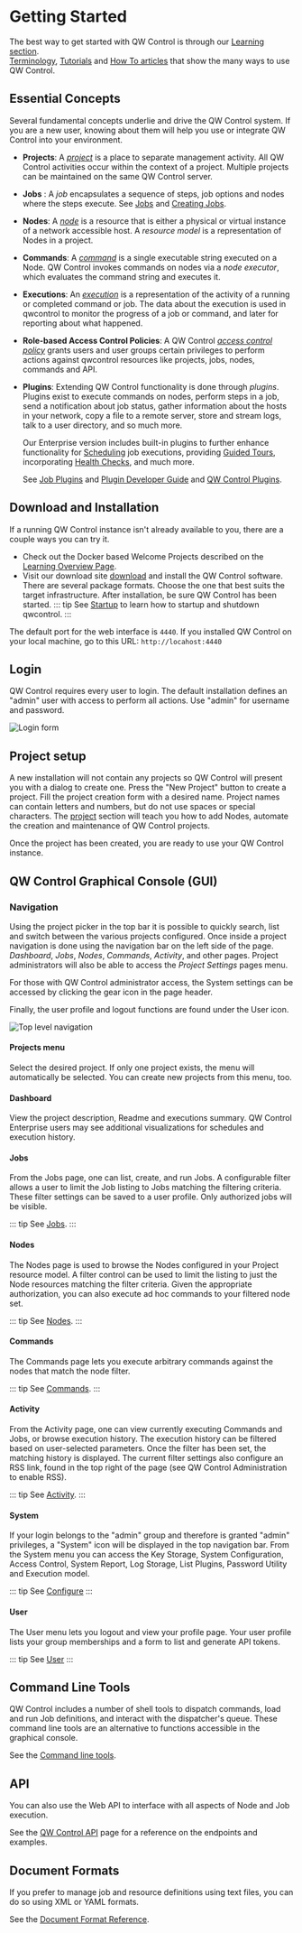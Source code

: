 # Getting Started

The best way to get started with QW Control is through our [Learning section](/learning/).  
[Terminology](/learning/tutorial/terminology), [Tutorials](/learning/tutorial/preparing) and
[How To articles](/learning/how-to/overview) that show the many ways to use QW Control.

## Essential Concepts

Several fundamental concepts underlie and drive the QW Control system.
If you are a new user, knowing about them will
help you use or integrate QW Control into your environment.

- **Projects**: A _[project](/administration/projects/index.md)_ is a place to separate management activity.
  All QW Control activities occur within the context of a project.
  Multiple projects can be maintained on the same QW Control server.
- **Jobs** : A _job_ encapsulates a sequence of steps, job options and nodes where the steps execute. See [Jobs](/manual/04-jobs.md) and [Creating Jobs](/manual/creating-jobs.md).
- **Nodes**: A _[node](/manual/05-nodes.md)_ is a resource that is either a physical or virtual instance
  of a network accessible host.
  A _resource model_ is a representation of Nodes in a project.
- **Commands**: A _[command](/manual/06-commands.md)_ is a single executable string executed on a Node.
  QW Control invokes commands on nodes via a _node executor_,
  which evaluates the command string and executes it.
- **Executions**: An _[execution](/manual/07-executions.md)_ is a representation of the activity of a running or completed
  command or job. The data about the execution is used in qwcontrol to monitor
  the progress of a job or command, and later for reporting about what happened.
- **Role-based Access Control Policies**: A QW Control _[access control policy](/administration/security/authorization.md)_ grants users
    and user groups certain privileges to perform actions against qwcontrol resources
    like projects, jobs, nodes, commands and API.
- **Plugins**: Extending QW Control functionality is done through _plugins_. Plugins exist
  to execute commands on nodes, perform steps in a job,
  send a notification about job status, gather
  information about the hosts in your network, copy a file to a remote
  server, store and stream logs, talk to a user directory, and so much more.

  Our Enterprise version includes built-in plugins to further enhance functionality for [Scheduling](schedules/project-schedules.md) job executions, providing [Guided Tours](tour-manager.md), incorporating [Health Checks](healthchecks.md), and much more.

  See [Job Plugins](/manual/job-plugins.md) and [Plugin Developer Guide](/developer/index.md) and [QW Control Plugins](/plugins/index.md).

## Download and Installation

If a running QW Control instance isn't already available to you,
there are a couple ways you can try it.

- Check out the Docker based Welcome Projects described on the [Learning Overview Page](/learning/).
- Visit our download site [download](http://qwcontrol.org/downloads.html) and
  install the QW Control software. There are several package formats.
  Choose the one that best suits the target infrastructure.
  After installation, be sure QW Control has been started.
  ::: tip
  See [Startup](/administration/maintenance/startup.md) to learn how to  startup and shutdown qwcontrol.
  :::

The default port for the web interface is `4440`. If you
installed QW Control on your local machine, go to this URL: `http://locahost:4440`

## Login

QW Control requires every user to login. The default installation
defines an "admin" user with access to perform all actions.
Use "admin" for username and password.

![Login form](~@assets/img/fig0202.png)

## Project setup

A new installation will not contain any projects so QW Control will present
you with a dialog to create one. Press the "New Project" button to create
a project.
Fill the project creation form with a desired name. Project names can
contain letters and numbers, but do not use spaces or special characters.
The [project](/administration/projects/index.md)
section
will teach you how to add Nodes, automate the creation and maintenance of
QW Control projects.

Once the project has been created, you are ready to use your QW Control instance.

## QW Control Graphical Console (GUI)

### Navigation

Using the project picker in the top bar it is possible to quickly search, list and switch between the various projects configured.
Once inside a project navigation is done using the navigation bar on the left side of the page.
 _Dashboard_, _Jobs_, _Nodes_, _Commands_, _Activity_, and other pages.
Project administrators will also be able to access the _Project Settings_ pages menu.

For those with QW Control administrator access, the System settings can be accessed by clicking the gear icon in the page header.

Finally, the user profile and logout functions are found under the User icon.

![Top level navigation](~@assets/img/fig0201.png)

#### Projects menu

Select the desired project. If only one project exists, the menu will
automatically be selected. You can create new projects from
this menu, too.

#### Dashboard

View the project description, Readme and executions summary.
QW Control Enterprise users may see additional visualizations for schedules and execution history.

#### Jobs

From the Jobs page, one can list, create, and run Jobs. A
configurable filter allows a user to limit the Job listing to
Jobs matching the filtering criteria. These filter settings can be
saved to a user profile. Only authorized jobs will be visible.

::: tip
See [Jobs](/manual/04-jobs.md).
:::

#### Nodes

The Nodes page is used to browse the Nodes configured in your
Project resource model. A filter control can be used to
limit the listing to just the Node resources
matching the filter criteria. Given the appropriate authorization,
you can also execute ad hoc commands to your filtered node set.

::: tip
See [Nodes](/manual/05-nodes.md).
:::

#### Commands

The Commands page lets you execute arbitrary commands against the
nodes that match the node filter.

::: tip
See [Commands](/manual/06-commands.md).
:::

#### Activity

From the Activity page, one can view currently executing Commands
and Jobs, or browse execution history. The execution
history can be filtered based on user-selected parameters. Once the
filter has been set, the matching history is displayed. The current
filter settings also configure an RSS link, found in the top right of
the page (see QW Control Administration to enable RSS).

::: tip
See [Activity](/manual/08-activity.md).
:::

#### System

If your login belongs to the "admin" group and therefore is granted
"admin" privileges, a "System" icon will be displayed in
the top navigation bar.
From the System menu you can access the Key Storage,
System Configuration, Access Control, System Report, Log Storage,
List Plugins, Password Utility and Execution model.

::: tip
See [Configure](/manual/system.configs.md)
:::

#### User

The User menu lets you logout and view your profile page.
Your user profile lists your group memberships and a form to list
and generate API tokens.

::: tip
See [User](/manual/10-user.md)
:::

## Command Line Tools

QW Control includes a number of shell tools to dispatch commands, load
and run Job definitions, and interact with the dispatcher's queue. These
command line tools are an alternative to functions accessible in the
graphical console.

See the [Command line tools](/manual/command-line-tools/index.md).

## API

You can also use the Web API to interface with all aspects of Node
and Job execution.

See the [QW Control API](/api/qwcontrol-api.md) page for a reference on the
endpoints and examples.

## Document Formats

If you prefer to manage job and resource definitions using text files,
you can do so using XML or YAML formats.

See the [Document Format Reference](/manual/document-format-reference/index.md).
